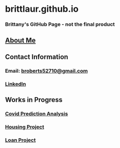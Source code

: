 # brittlaur.github.io

### Brittany's GitHub Page - not the final product

## <a href="https://brittlaur.github.io/about-me.html">About Me</a>

## Contact Information
### Email: broberts52710@gmail.com
### <a href="https://www.linkedin.com/in/brittany-roberts-699905ba/">LinkedIn</a>

## Works in Progress

### <a href="https://brittlaur.github.io/covid-prediction-project.html">Covid Prediction Analysis</a>
### <a href="https://github.com/brittlaur/dsc450-Housing-Project">Housing Project</a>
### <a href="https://github.com/brittlaur.github.io/loan.html">Loan Project</a>
